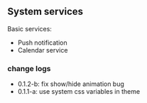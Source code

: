 ## System services


Basic services:
- Push notification
- Calendar service

### change logs
- 0.1.2-b: fix show/hide animation bug
- 0.1.1-a: use system css variables in theme